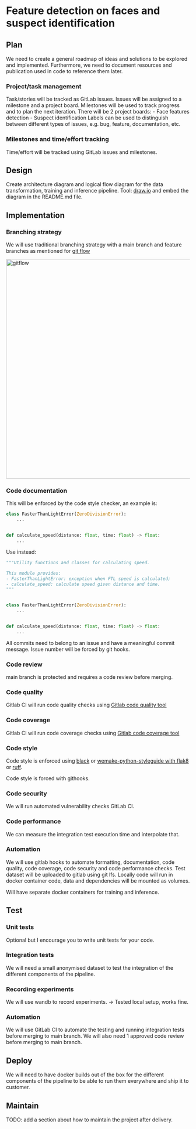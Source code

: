 # Feature detection on faces and suspect identification

## Plan
We need to create a general roadmap of ideas and solutions to be explored and implemented.
Furthermore, we need to document resources and publication used in code to reference them later.


### Project/task management
Task/stories will be tracked as GitLab issues. Issues will be assigned to a milestone and a project board.
Milestones will be used to track progress and to plan the next iteration.
There will be 2 project boards:
    - Face features detection
    - Suspect identification
Labels can be used to distinguish between different types of issues, e.g. bug, feature, documentation, etc.

### Milestones and time/effort tracking
Time/effort will be tracked using GitLab issues and milestones.

## Design

Create architecture diagram and logical flow diagram for the data transformation, training and inference pipeline.
Tool: [draw.io](https://www.draw.io/) and embed the diagram in the README.md file.


## Implementation

### Branching strategy
We will use traditional branching strategy with a main branch and feature branches as mentioned for [git flow](https://www.atlassian.com/git/tutorials/comparing-workflows/gitflow-workflow)

<img src="https://wac-cdn.atlassian.com/dam/jcr:cc0b526e-adb7-4d45-874e-9bcea9898b4a/04%20Hotfix%20branches.svg?cdnVersion=1393" width="600" alt="gitflow">

### Code documentation
This will be enforced by the code style checker, an example is:
[](https://docs.astral.sh/ruff/rules/#pydocstyle-d)
```python
class FasterThanLightError(ZeroDivisionError):
    ...


def calculate_speed(distance: float, time: float) -> float:
    ...
```
Use instead:

```python
"""Utility functions and classes for calculating speed.

This module provides:
- FasterThanLightError: exception when FTL speed is calculated;
- calculate_speed: calculate speed given distance and time.
"""


class FasterThanLightError(ZeroDivisionError):
    ...


def calculate_speed(distance: float, time: float) -> float:
    ...


```

All commits need to belong to an issue and have a meaningful commit message. Issue number will be forced by git hooks.

### Code review
main branch is protected and requires a code review before merging.

### Code quality
Gitlab CI will run code quality checks using [Gitlab code quality tool](https://docs.gitlab.com/ee/ci/testing/code_quality.html)

### Code coverage
Gitlab CI will run code coverage checks using [Gitlab code coverage tool](https://docs.gitlab.com/ee/ci/testing/code_coverage.html)

### Code style

Code style is enforced using [black](https://black.readthedocs.io/en/stable/guides/using_black_with_other_tools.html) or 
[wemake-python-styleguide with flak8](https://gitlab.com/wemake-services/wemake-python-styleguide) or 
[ruff](https://gitlab.com/astral-sh/ruff?tab=readme-ov-file).

Code style is forced with githooks.

### Code security
We will run automated vulnerability checks GitLab CI.

### Code performance
We can measure the integration test execution time and interpolate that.

### Automation
We will use gitlab hooks to automate formatting, documentation, code quality, code coverage, code security and code performance checks.
Test dataset will be uploaded to gitlab using git lfs.
Locally code will run in docker container code, data and dependencies will be mounted as volumes.

Will have separate docker containers for training and inference.

## Test

### Unit tests
Optional but I encourage you to write unit tests for your code.

### Integration tests
We will need a small anonymised dataset to test the integration of the different components of the pipeline.

### Recording experiments
We will use wandb to record experiments. -> Tested local setup, works fine.

### Automation
We will use GitLab CI to automate the testing and running integration tests before merging to main branch.
We will also need 1 approved code review before merging to main branch.

## Deploy
We will need to have docker builds out of the box for the different components of the pipeline to be able to run them everywhere and ship it to customer.


## Maintain
TODO: add a section about how to maintain the project after delivery.
